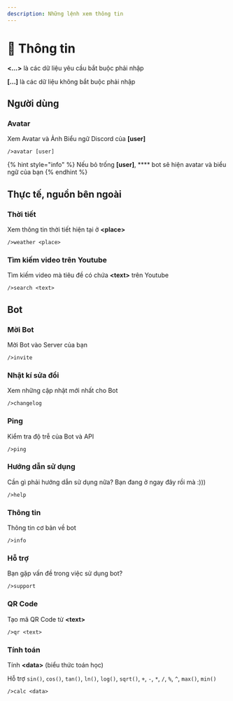 ```yaml
---
description: Những lệnh xem thông tin
---
```


# 📰 Thông tin

**<...>** là các dữ liệu yêu cầu bắt buộc phải nhập

**\[...]** là các dữ liệu không bắt buộc phải nhập

## Người dùng

### Avatar

Xem Avatar và Ảnh Biểu ngữ Discord của **\[user]**

```
/>avatar [user]
```

{% hint style="info" %}
&#x20;Nếu bỏ trống **\[user]**, **** bot sẽ hiện avatar và biểu ngữ của bạn
{% endhint %}

## Thực tế, nguồn bên ngoài

### Thời tiết

Xem thông tin thời tiết hiện tại ở **\<place>**

```
/>weather <place>
```

### Tìm kiếm video trên Youtube

Tìm kiếm video mà tiêu đề có chứa **\<text>** trên Youtube

```
/>search <text>
```

## Bot

### Mời Bot

Mời Bot vào Server của bạn

```
/>invite
```

### Nhật kí sửa đổi

Xem những cập nhật mới nhất cho Bot

```
/>changelog
```

### Ping

Kiểm tra độ trễ của Bot và API

```
/>ping
```

### Hướng dẫn sử dụng

Cần gì phải hướng dẫn sử dụng nữa? Bạn đang ở ngay đây rồi mà :)))

```
/>help
```

### Thông tin

Thông tin cơ bản về bot

```
/>info
```

### Hỗ trợ

Bạn gặp vấn đề trong việc sử dụng bot?

```
/>support
```

### QR Code

Tạo mã QR Code từ **\<text>**

```
/>qr <text>
```

### Tính toán

Tính **\<data>** (biểu thức toán học)

Hỗ trợ `sin()`, `cos()`, `tan()`, `ln()`, `log()`, `sqrt()`, `+`, `-`, `*`, `/`, `%`, `^`, `max()`, `min()`

```
/>calc <data>
```
